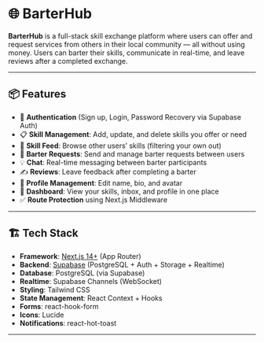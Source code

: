 # 🌐 BarterHub

**BarterHub** is a full-stack skill exchange platform where users can offer and request services from others in their local community — all without using money. Users can barter their skills, communicate in real-time, and leave reviews after a completed exchange.

---

## 📦 Features

- 🔐 **Authentication** (Sign up, Login, Password Recovery via Supabase Auth)
- 📋 **Skill Management**: Add, update, and delete skills you offer or need
- 🧾 **Skill Feed**: Browse other users’ skills (filtering your own out)
- 💬 **Barter Requests**: Send and manage barter requests between users
- 💡 **Chat**: Real-time messaging between barter participants
- ✍️ **Reviews**: Leave feedback after completing a barter
- 👤 **Profile Management**: Edit name, bio, and avatar
- 🧭 **Dashboard**: View your skills, inbox, and profile in one place
- ✅ **Route Protection** using Next.js Middleware

---

## 🏗️ Tech Stack

- **Framework**: [Next.js 14+](https://nextjs.org/) (App Router)
- **Backend**: [Supabase](https://supabase.com/) (PostgreSQL + Auth + Storage + Realtime)
- **Database**: PostgreSQL (via Supabase)
- **Realtime**: Supabase Channels (WebSocket)
- **Styling**: Tailwind CSS
- **State Management**: React Context + Hooks
- **Forms**: react-hook-form
- **Icons**: Lucide
- **Notifications**: react-hot-toast

---


